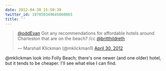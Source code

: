 ```yaml
---
date: 2012-04-30 15:50:39
twitter_id: 197050349645860865
title: ''
---
```


<blockquote class="twitter-tweet"><p lang="en" dir="ltr"><a href="https://twitter.com/oddEvan?ref_src=twsrc%5Etfw">@oddEvan</a> Got any recommendations for affordable hotels around Charleston that are on the beach? /cc <a href="https://twitter.com/britthildreth?ref_src=twsrc%5Etfw">@britthildreth</a></p>&mdash; Marshall Klickman (@mklickman1) <a href="https://twitter.com/mklickman1/status/197049974524092416?ref_src=twsrc%5Etfw">April 30, 2012</a></blockquote>
<script async src="https://platform.twitter.com/widgets.js" charset="utf-8"></script>

@mklickman look into Folly Beach; there's one newer (and one older) hotel, but it tends to be cheaper. I'll see what else I can find.
